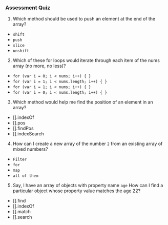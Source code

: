 
### Assessment Quiz

1. Which method should be used to push an element at the end of the array?

- `shift`
- `push` 
- `slice`
- `unshift`

2. Which of these for loops would iterate through each item of the nums array (no more, no less)?

- `for (var i = 0; i < nums; i++) { }`
- `for (var i = 1; i < nums.length; i++) { }`
- `for (var i = 1; i < nums; i++) { }`
- `for (var i = 0; i < nums.length; i++) { }` 

3. Which method would help me find the position of an element in an array?

- [].indexOf
- [].pos
- [].findPos
- [].indexSearch

4.  How can I create a new array of the number `2` from an existing array of mixed numbers?

- `Filter`
- `for`
- `map`
- `all of them` 

5. Say, I have an array of objects with property name `age` How can I find a particular object whose property value matches the age 22?

- [].find 
- [].indexOf
- [].match
- [].search
